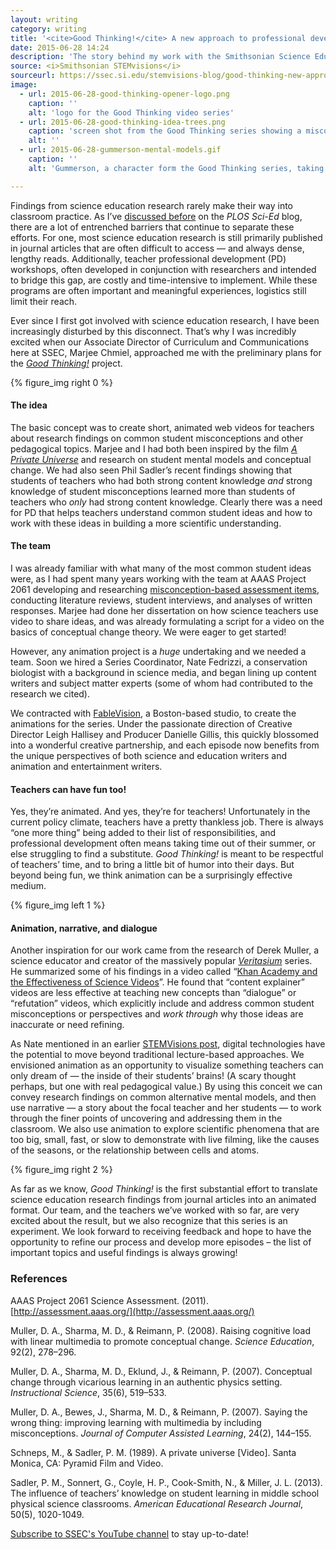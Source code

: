 ```yaml
---
layout: writing
category: writing
title: '<cite>Good Thinking!</cite> A new approach to professional development for science educators'
date: 2015-06-28 14:24
description: 'The story behind my work with the Smithsonian Science Education Center and FableVision studios to develop an animated video series on the science of teaching science.'
source: <i>Smithsonian STEMvisions</i>
sourceurl: https://ssec.si.edu/stemvisions-blog/good-thinking-new-approach-professional-development-science-educators
image:
  - url: 2015-06-28-good-thinking-opener-logo.png
    caption: ''
    alt: 'logo for the Good Thinking video series'
  - url: 2015-06-28-good-thinking-idea-trees.png
    caption: 'screen shot from the Good Thinking series showing a misconception and a new idea as trees growing'
    alt: ''
  - url: 2015-06-28-gummerson-mental-models.gif
    caption: ''
    alt: 'Gummerson, a character form the Good Thinking series, taking the shape of the words mental model'  

---
```

Findings from science education research rarely make their way into classroom practice. As I’ve [discussed before](http://blogs.plos.org/scied/2013/01/14/facing-the-research-practice-divide-in-science-education/) on the *PLOS Sci-Ed* blog, there are a lot of entrenched barriers that continue to separate these efforts. For one, most science education research is still primarily published in journal articles that are often difficult to access — and always dense, lengthy reads. Additionally, teacher professional development (PD) workshops, often developed in conjunction with researchers and intended to bridge this gap, are costly and time-intensive to implement. While these programs are often important and meaningful experiences, logistics still limit their reach.

Ever since I first got involved with science education research, I have been increasingly disturbed by this disconnect. That’s why I was incredibly excited when our Associate Director of Curriculum and Communications here at SSEC, Marjee Chmiel, approached me with the preliminary plans for the [_Good Thinking!_](http://www.ssec.si.edu/goodthinking) project.

{% figure_img right 0 %}

#### The idea

The basic concept was to create short, animated web videos for teachers about research findings on common student misconceptions and other pedagogical topics. Marjee and I had both been inspired by the film [_A Private Universe_](https://www.learner.org/resources/series28.html) and research on student mental models and conceptual change. We had also seen Phil Sadler’s recent findings showing that students of teachers who had both strong content knowledge _and_ strong knowledge of student misconceptions learned more than students of teachers who _only_ had strong content knowledge. Clearly there was a need for PD that helps teachers understand common student ideas and how to work with these ideas in building a more scientific understanding.

#### The team

I was already familiar with what many of the most common student ideas were, as I had spent many years working with the team at AAAS Project 2061 developing and researching [misconception-based assessment items](http://assessment.aaas.org/topics), conducting literature reviews, student interviews, and analyses of written responses. Marjee had done her dissertation on how science teachers use video to share ideas, and was already formulating a script for a video on the basics of conceptual change theory. We were eager to get started!

However, any animation project is a _huge_ undertaking and we needed a team. Soon we hired a Series Coordinator, Nate Fedrizzi, a conservation biologist with a background in science media, and began lining up content writers and subject matter experts (some of whom had contributed to the research we cited).

We contracted with [FableVision](http://www.fablevisionstudios.com/#welcome), a Boston-based studio, to create the animations for the series. Under the passionate direction of Creative Director Leigh Hallisey and Producer Danielle Gillis, this quickly blossomed into a wonderful creative partnership, and each episode now benefits from the unique perspectives of both science and education writers and animation and entertainment writers.

#### Teachers can have fun too!

Yes, they’re animated. And yes, they’re for teachers! Unfortunately in the current policy climate, teachers have a pretty thankless job. There is always “one more thing” being added to their list of responsibilities, and professional development often means taking time out of their summer, or else struggling to find a substitute. _Good Thinking!_ is meant to be respectful of teachers’ time, and to bring a little bit of humor into their days. But beyond being fun, we think animation can be a surprisingly effective medium.

{% figure_img left 1 %}

#### Animation, narrative, and dialogue

Another inspiration for our work came from the research of Derek Muller, a science educator and creator of the massively popular [_Veritasium_](https://www.youtube.com/user/1veritasium/videos) series. He summarized some of his findings in a video called “[Khan Academy and the Effectiveness of Science Videos](https://www.youtube.com/watch?v=eVtCO84MDj8)”. He found that “content explainer” videos are less effective at teaching new concepts than “dialogue” or “refutation” videos, which explicitly include and address common student misconceptions or perspectives and _work through_ why those ideas are inaccurate or need refining.

As Nate mentioned in an earlier [STEMVisions post](http://www.ssec.si.edu/blog/science-videos#.VXsZ8_lVhBc), digital technologies have the potential to move beyond traditional lecture-based approaches. We envisioned animation as an opportunity to visualize something teachers can only dream of — the inside of their students’ brains! (A scary thought perhaps, but one with real pedagogical value.) By using this conceit we can convey research findings on common alternative mental models, and then use narrative — a story about the focal teacher and her students — to work through the finer points of uncovering and addressing them in the classroom. We also use animation to explore scientific phenomena that are too big, small, fast, or slow to demonstrate with live filming, like the causes of the seasons, or the relationship between cells and atoms.

{% figure_img right 2 %}

As far as we know, _Good Thinking!_ is the first substantial effort to translate science education research findings from journal articles into an animated format. Our team, and the teachers we’ve worked with so far, are very excited about the result, but we also recognize that this series is an experiment. We look forward to receiving feedback and hope to have the opportunity to refine our process and develop more episodes – the list of important topics and useful findings is always growing!

### References

AAAS Project 2061 Science Assessment. (2011). [http://assessment.aaas.org/](http://assessment.aaas.org/)

Muller, D. A., Sharma, M. D., & Reimann, P. (2008). Raising cognitive load with linear multimedia to promote conceptual change. _Science Education_, 92(2), 278–296.

Muller, D. A., Sharma, M. D., Eklund, J., & Reimann, P. (2007). Conceptual change through vicarious learning in an authentic physics setting. _Instructional Science_, 35(6), 519–533.

Muller, D. A., Bewes, J., Sharma, M. D., & Reimann, P. (2007). Saying the wrong thing: improving learning with multimedia by including misconceptions. _Journal of Computer Assisted Learning_, 24(2), 144–155.

Schneps, M., & Sadler, P. M. (1989). A private universe [Video]. Santa Monica, CA: Pyramid Film and Video.

Sadler, P. M., Sonnert, G., Coyle, H. P., Cook-Smith, N., & Miller, J. L. (2013). The influence of teachers’ knowledge on student learning in middle school physical science classrooms. _American Educational Research Journal_, 50(5), 1020-1049.

[Subscribe to SSEC's YouTube channel](https://www.youtube.com/channel/UC6dyNTnSopdgye2gQBVSNVg) to stay up-to-date!

